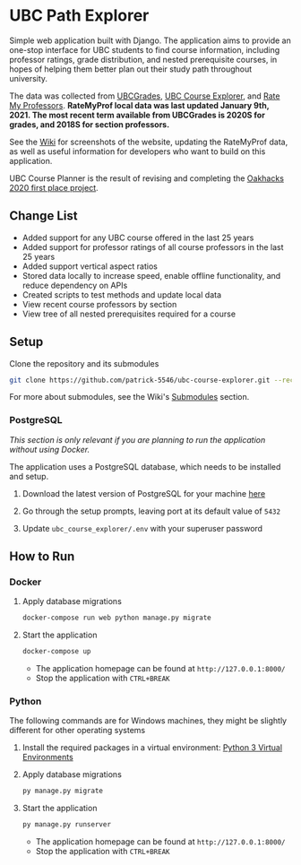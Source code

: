 # UBC Path Explorer

Simple web application built with Django. The application aims to provide an one-stop interface for UBC students to find course information, including professor ratings, grade distribution, and nested prerequisite courses, in hopes of helping them better plan out their study path throughout university.

The data was collected from [UBCGrades](https://ubcgrades.com/), [UBC Course Explorer](https://ubcexplorer.io/), and [Rate My Professors](https://www.ratemyprofessors.com/campusRatings.jsp?sid=1413). **RateMyProf local data was last updated January 9th, 2021. The most recent term available from UBCGrades is 2020S for grades, and 2018S for section professors.**

See the [Wiki](https://github.com/patrick-5546/ubc-course-explorer/wiki) for screenshots of the website, updating the RateMyProf data, as well as useful information for developers who want to build on this application.

UBC Course Planner is the result of revising and completing the [Oakhacks 2020 first place project](https://github.com/ad2969/university-path-explorer).

## Change List

- Added support for any UBC course offered in the last 25 years
- Added support for professor ratings of all course professors in the last 25 years
- Added support vertical aspect ratios
- Stored data locally to increase speed, enable offline functionality, and reduce dependency on APIs
- Created scripts to test methods and update local data
- View recent course professors by section
- View tree of all nested prerequisites required for a course

## Setup

Clone the repository and its submodules

```sh
git clone https://github.com/patrick-5546/ubc-course-explorer.git --recurse-submodules
```

For more about submodules, see the Wiki's [Submodules](https://github.com/patrick-5546/ubc-course-explorer/wiki/For-Developers#submodules) section.

### PostgreSQL

*This section is only relevant if you are planning to run the application without using Docker.*

The application uses a PostgreSQL database, which needs to be installed and setup.

1. Download the latest version of PostgreSQL for your machine [here](https://www.postgresql.org/download/)

2. Go through the setup prompts, leaving port at its default value of `5432`

3. Update `ubc_course_explorer/.env` with your superuser password

## How to Run

### Docker

1. Apply database migrations

      ```sh
      docker-compose run web python manage.py migrate
      ```

2. Start the application

      ```sh
      docker-compose up
      ```

      - The application homepage can be found at `http://127.0.0.1:8000/`
      - Stop the application with `CTRL+BREAK`

### Python

The following commands are for Windows machines, they might be slightly different for other operating systems

1. Install the required packages in a virtual environment: [Python 3 Virtual Environments](https://gist.github.com/patrick-5546/29e7060139f057d2696d3260a3bb8eeb)

2. Apply database migrations

      ```sh
      py manage.py migrate
      ```

3. Start the application

      ```sh
      py manage.py runserver
      ```

      - The application homepage can be found at `http://127.0.0.1:8000/`
      - Stop the application with `CTRL+BREAK`
